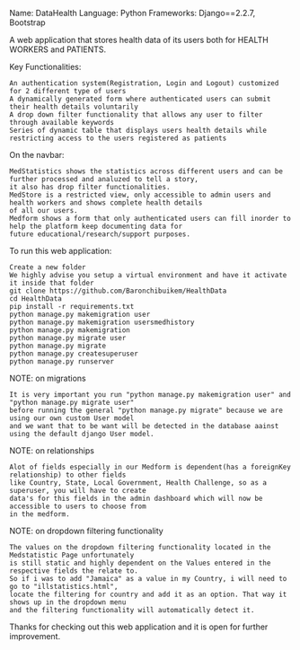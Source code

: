 Name: DataHealth
Language: Python
Frameworks: Django==2.2.7, Bootstrap

A web application that stores health data of its users both for HEALTH WORKERS and PATIENTS.

Key Functionalities:

    An authentication system(Registration, Login and Logout) customized for 2 different type of users
    A dynamically generated form where authenticated users can submit their health details voluntarily
    A drop down filter functionality that allows any user to filter through available keywords
    Series of dynamic table that displays users health details while restricting access to the users registered as patients

On the navbar:

    MedStatistics shows the statistics across different users and can be further processed and analuzed to tell a story, 
    it also has drop filter functionalities.
    MedStore is a restricted view, only accessible to admin users and health workers and shows complete health details 
    of all our users.
    Medform shows a form that only authenticated users can fill inorder to help the platform keep documenting data for 
    future educational/research/support purposes.

To run this web application:

    Create a new folder
    We highly advise you setup a virtual environment and have it activate it inside that folder
    git clone https://github.com/Baronchibuikem/HealthData
    cd HealthData
    pip install -r requirements.txt
    python manage.py makemigration user
    python manage.py makemigration usersmedhistory
    python manage.py makemigration
    python manage.py migrate user
    python manage.py migrate
    python manage.py createsuperuser
    python manage.py runserver

NOTE: on migrations

    It is very important you run "python manage.py makemigration user" and "python manage.py migrate user" 
    before running the general "python manage.py migrate" because we are using our own custom User model 
    and we want that to be want will be detected in the database aainst using the default django User model.

NOTE: on relationships

    Alot of fields especially in our Medform is dependent(has a foreignKey relationship) to other fields
    like Country, State, Local Government, Health Challenge, so as a superuser, you will have to create 
    data's for this fields in the admin dashboard which will now be accessible to users to choose from 
    in the medform.

NOTE: on dropdown filtering functionality

    The values on the dropdown filtering functionality located in the Medstatistic Page unfortunately 
    is still static and highly dependent on the Values entered in the respective fields the relate to. 
    So if i was to add "Jamaica" as a value in my Country, i will need to go to "illstatistics.html", 
    locate the filtering for country and add it as an option. That way it shows up in the dropdown menu 
    and the filtering functionality will automatically detect it.

Thanks for checking out this web application and it is open for further improvement.

